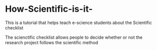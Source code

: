 # How-Scientific-is-it-
This is a tutorial that helps teach e-science students about the Scientific checklist

The scienctific checklist allows people to decide whether or not the research project follows the scientific method
